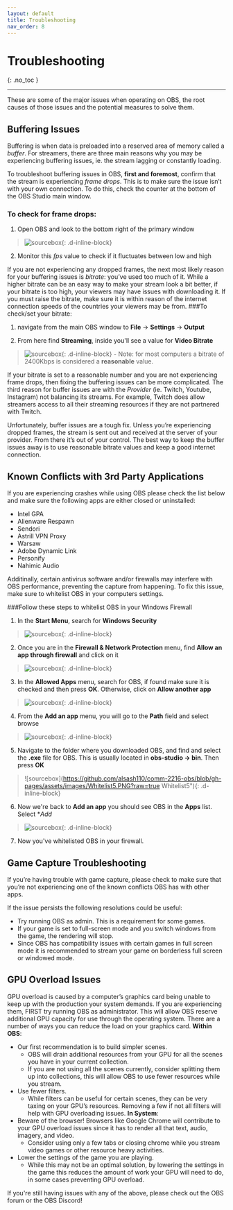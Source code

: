 ```yaml
---
layout: default
title: Troubleshooting
nav_order: 8
---
```


# Troubleshooting
{: .no_toc }

---

These are some of the major issues when operating on OBS, the root causes of those issues and the potential measures to solve them.

## Buffering Issues

Buffering is when data is preloaded into a reserved area of memory called a _buffer_. For streamers, there are three main reasons why you may be experiencing buffering issues, ie. the stream lagging or constantly loading.

To troubleshoot buffering issues in OBS, **first and foremost**, confirm that the stream is experiencing _frame drops_. This is to make sure the issue isn’t with your own connection. To do this, check the counter at the bottom of the OBS Studio main window.

  ### To check for frame drops:
  1. Open OBS and look to the bottom right of the primary window
  >![sourcebox](https://github.com/alsash110/comm-2216-obs/blob/gh-pages/assets/images/Dframes.PNG?raw=true "Dframes"){: .d-inline-block}
  2. Monitor this _fps_ value to check if it fluctuates between low and high

If you are not experiencing any dropped frames, the next most likely reason for your buffering issues is _bitrate_: you’ve used too much of it. While a higher bitrate can be an easy way to make your stream look a bit better, if your bitrate is too high, your viewers may have issues with downloading it. If you must raise the bitrate, make sure it is within reason of the internet connection speeds of the countries your viewers may be from.
  ###To check/set your bitrate:
  1. navigate from the main OBS window to **File** -> **Settings** -> **Output**

  2. From here find **Streaming**, inside you'll see a value for **Video Bitrate**
  >![sourcebox](https://github.com/alsash110/comm-2216-obs/blob/gh-pages/assets/images/SecuritySteps0.PNG?raw=true "Security Steps 0"){: .d-inline-block}
    - Note: for most computers a bitrate of 2400Kbps is considered a __reasonable__ value.

If your bitrate is set to a reasonable number and you are not experiencing frame drops, then fixing the buffering issues can be more complicated. The third reason for buffer issues are with the _Provider_ (ie. Twitch, Youtube, Instagram) not balancing its streams. For example, Twitch does allow streamers access to all their streaming resources if they are not partnered with Twitch. 

Unfortunately, buffer issues are a tough fix. Unless you’re experiencing dropped frames, the stream is sent out and received at the server of your provider. From there it’s out of your control. The best way to keep the buffer issues away is to use reasonable bitrate values and keep a good internet connection. 

## Known Conflicts with 3rd Party Applications

If you are experiencing crashes while using OBS please check the list below and make sure the following apps are either closed or uninstalled:
  - Intel GPA
  - Alienware Respawn
  - Sendori
  - Astrill VPN Proxy
  - Warsaw
  - Adobe Dynamic Link
  - Personify
  - Nahimic Audio

Additinally, certain antivirus software and/or firewalls may interfere with OBS performance, preventing the capture from happening. To fix this issue, make sure to whitelist OBS in your computers settings. 
 
###Follow these steps to whitelist OBS in your Windows Firewall
  1. In the **Start Menu**, search for **Windows Security**
   >![sourcebox](https://github.com/alsash110/comm-2216-obs/blob/gh-pages/assets/images/SecuritySteps1.png?raw=true "Security Steps 1"){: .d-inline-block}
  2. Once you are in the **Firewall & Network Protection** menu, find **Allow an app through firewall** and click on it
   >![sourcebox](https://github.com/alsash110/comm-2216-obs/blob/gh-pages/assets/images/Whitelist2.PNG?raw=true "Whitelist2"){: .d-inline-block}
  3. In the **Allowed Apps** menu, search for OBS, if found make sure it is checked and then press **OK**. Otherwise, click on **Allow another app**
   >![sourcebox](https://github.com/alsash110/comm-2216-obs/blob/gh-pages/assets/images/Whitelist3.PNG?raw=true "Whitelist3"){: .d-inline-block}  
  4. From the **Add an app** menu, you will go to the **Path** field and select browse
  >![sourcebox](https://github.com/alsash110/comm-2216-obs/blob/gh-pages/assets/images/Whitelist4.PNG?raw=true "Whitelist4"){: .d-inline-block}
  5. Navigate to the folder where you downloaded OBS, and find and select the **.exe** file for OBS. This is usually located in __obs-studio -> bin__. Then press **OK**
  >![sourcebox](https://github.com/alsash110/comm-2216-obs/blob/gh-pages/assets/images/Whitelist5.PNG?raw=true Whitelist5"){: .d-inline-block}
  6. Now we're back to **Add an app** you should see OBS in the **Apps** list. Select **Add*
  >![sourcebox](https://github.com/alsash110/comm-2216-obs/blob/gh-pages/assets/images/Whitelist6.PNG?raw=true "Whitelist6"){: .d-inline-block}
  7. Now you've whitelisted OBS in your firewall.


## Game Capture Troubleshooting

If you’re having trouble with game capture, please check to make sure that you’re not experiencing one of the known conflicts OBS has with other apps.

If the issue persists the following resolutions could be useful:

  - Try running OBS as admin. This is a requirement for some games. 
  - If your game is set to full-screen mode and you switch windows from the game, the rendering will stop. 
  - Since OBS has compatibility issues with certain games in full screen mode it is recommended to stream your game on borderless full screen or windowed mode.

## GPU Overload Issues

GPU overload is caused by a computer’s graphics card being unable to keep up with the production your system demands. If you are experiencing them, FIRST try running OBS as administrator. This will allow OBS reserve additional GPU capacity for use through the operating system. 
There are a number of ways you can reduce the load on your graphics card. 
**Within OBS**:
  -	Our first recommendation is to build simpler scenes.
      - OBS will drain additional resources from your GPU for all the scenes you have in your current collection.
      - If you are not using all the scenes currently, consider splitting them up into collections, this will allow OBS to use fewer resources while you stream.
  -	Use fewer filters.
    - While filters can be useful for certain scenes, they can be very taxing on your GPU’s resources. Removing a few if not all filters will help with GPU overloading issues. 
**In System**:
  -	Beware of the browser! Browsers like Google Chrome will contribute to your GPU overload issues since it has to render all that text, audio, imagery, and video.
    - Consider using only a few tabs or closing chrome while you stream video games or other resource heavy activities.
  -	Lower the settings of the game you are playing.
    - While this may not be an optimal solution, by lowering the settings in the game this reduces the amount of work your GPU will need to do, in some cases preventing GPU overload.

If you're still having issues with any of the above, please check out the OBS forum or the OBS Discord!

